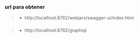 


### url para obtener
>- http://localhost:8762/webjars/swagger-ui/index.html


###
>- http://localhost:8762/graphiql
